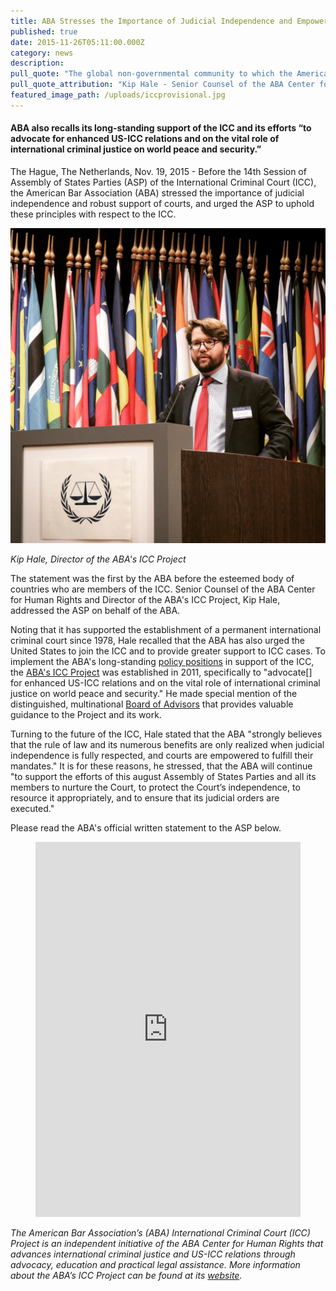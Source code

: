 ```yaml
---
title: ABA Stresses the Importance of Judicial Independence and Empowerment Before the ICC Assembly of States Parties
published: true
date: 2015-11-26T05:11:00.000Z
category: news
description:
pull_quote: "The global non-governmental community to which the American Bar Association belongs must continue to support and advance the ICC's mandate, and to support the efforts of this august Assembly of States Parties and all its members to nurture the Court, to protect the Court’s independence, to resource it appropriately, and to ensure that its judicial orders are executed."
pull_quote_attribution: "Kip Hale - Senior Counsel of the ABA Center for Human Rights & Director of the ABA's ICC Project"
featured_image_path: /uploads/iccprovisional.jpg
---
```



#### ABA also recalls its long-standing support of the ICC and its efforts “to advocate for enhanced US-ICC relations and on the vital role of international criminal justice on world peace and security.”

The Hague, The Netherlands, Nov. 19, 2015 - Before the 14th Session of Assembly of States Parties (ASP) of the International Criminal Court (ICC), the American Bar Association (ABA) stressed the importance of judicial independence and robust support of courts, and urged the ASP to uphold these principles with respect to the ICC.

![](/uploads/1448509997894_ASP%202.JPG)

*Kip Hale, Director of the ABA's ICC Project*

The statement was the first by the ABA before the esteemed body of countries who are members of the ICC. Senior Counsel of the ABA Center for Human Rights and Director of the ABA's ICC Project, Kip Hale, addressed the ASP on behalf of the ABA.

Noting that it has supported the establishment of a permanent international criminal court since 1978, Hale recalled that the ABA has also urged the United States to join the ICC and to provide greater support to ICC cases. To implement the ABA's long-standing [policy positions](http://bit.ly/ABA_ICCPolicy) in support of the ICC, the [ABA's ICC Project](http://www.aba-icc.org/) was established in 2011, specifically to "advocate[] for enhanced US-ICC relations and on the vital role of international criminal justice on world peace and security." He made special mention of the distinguished, multinational [Board of Advisors](http://www.aba-icc.org/the-aba-icc-project/board-of-advisors/) that provides valuable guidance to the Project and its work.

Turning to the future of the ICC, Hale stated that the ABA "strongly believes that the rule of law and its numerous benefits are only realized when judicial independence is fully respected, and courts are empowered to fulfill their mandates." It is for these reasons, he stressed, that the ABA will continue "to support the efforts of this august Assembly of States Parties and all its members to nurture the Court, to protect the Court’s independence, to resource it appropriately, and to ensure that its judicial orders are executed."

Please read the ABA's official written statement to the ASP below.

<figure data-type="embed"><iframe width="100%" height="600" class="scribd_iframe_embed" id="doc_282" src="https://www.scribd.com/embeds/291188452/content?start_page=1&amp;view_mode=scroll&amp;access_key=key-IxXX2TjX4k653HDLMif5&amp;show_recommendations=true" frameborder="0" scrolling="no" data-aspect-ratio="0.7729220222793488" data-auto-height="false"></iframe></figure>

*The American Bar Association’s (ABA) International Criminal Court (ICC) Project is an independent initiative of the ABA Center for Human Rights that advances international criminal justice and US-ICC relations through advocacy, education and practical legal assistance. More information about the ABA’s ICC Project can be found at its [website](http://www.aba-icc.org/).*